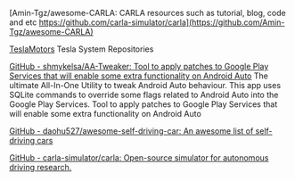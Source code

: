 
[Amin-Tgz/awesome-CARLA: CARLA resources such as tutorial, blog, code and etc https://github.com/carla-simulator/carla](https://github.com/Amin-Tgz/awesome-CARLA)

[TeslaMotors](https://github.com/teslamotors)
Tesla System Repositories

[GitHub - shmykelsa/AA-Tweaker: Tool to apply patches to Google Play Services that will enable some extra functionality on Android Auto](https://github.com/shmykelsa/AA-Tweaker)
The ultimate All-In-One Utility to tweak Android Auto behaviour. This app uses SQLite commands to override some flags related to Android Auto into the Google Play Services.
Tool to apply patches to Google Play Services that will enable some extra functionality on Android Auto

[GitHub - daohu527/awesome-self-driving-car: An awesome list of self-driving cars](https://github.com/daohu527/awesome-self-driving-car)

[GitHub - carla-simulator/carla: Open-source simulator for autonomous driving research.](https://github.com/carla-simulator/carla)

